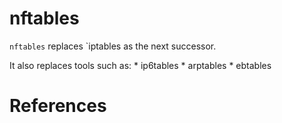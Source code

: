 # nftables

`nftables` replaces `iptables as the next successor.

It also replaces tools such as:
    * ip6tables
    * arptables
    * ebtables




# References